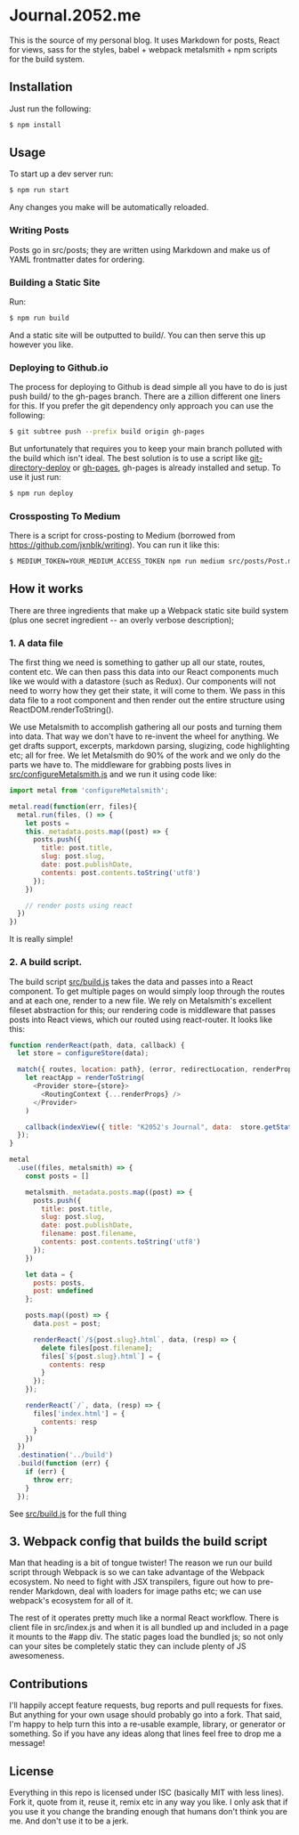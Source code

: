 # Journal.2052.me

This is the source of my personal blog. It uses Markdown for posts, React for views, sass for the styles, babel + webpack metalsmith + npm scripts for the build system.

## Installation

Just run the following:

```sh
$ npm install
```

## Usage

To start up a dev server run:

```sh
$ npm run start
```

Any changes you make will be automatically reloaded.

### Writing Posts

Posts go in src/posts; they are written using Markdown and make us of YAML frontmatter dates for ordering.

### Building a Static Site

Run:

```sh
$ npm run build
```

And a static site will be outputted to build/. You can then serve this up however you like.

### Deploying to Github.io

The process for deploying to Github is dead simple all you have to do is just push build/ to the gh-pages branch. There are a zillion different one liners for this. If you prefer the git dependency only approach you can use the following:

```sh
$ git subtree push --prefix build origin gh-pages
```

But unfortunately that requires you to keep your main branch polluted with the build which isn't ideal. The best solution is to use a script like [git-directory-deploy](https://github.com/lukekarrys/git-directory-deploy) or [gh-pages](https://github.com/tschaub/gh-pages), gh-pages is already installed and setup. To use it just run:

```sh
$ npm run deploy
```

### Crossposting To Medium

There is a script for cross-posting to Medium (borrowed from https://github.com/jxnblk/writing). You can run it like this:

```sh
$ MEDIUM_TOKEN=YOUR_MEDIUM_ACCESS_TOKEN npm run medium src/posts/Post.md
```

## How it works

There are three ingredients that make up a Webpack static site build system (plus one secret ingredient -- an overly verbose description);

### 1. A data file

The first thing we need is something to gather up all our state, routes, content etc. We can then pass this data into our React components much like we would with a datastore (such as Redux). Our components will not need to worry how they get their state, it will come to them. We pass in this data file to a root component and then render out the entire structure using ReactDOM.renderToString().

We use Metalsmith to accomplish gathering all our posts and turning them into data. That way we don't have to re-invent the wheel for anything. We get drafts support, excerpts, markdown parsing, slugizing, code highlighting etc; all for free. We let Metalsmith do 90% of the work and we only do the parts we have to. The middleware for grabbing posts lives in [src/configureMetalsmith.js](src/configureMetalsmith.js) and we run it using code like:

```js
import metal from 'configureMetalsmith';

metal.read(function(err, files){
  metal.run(files, () => {
    let posts =
    this._metadata.posts.map((post) => {
      posts.push({
        title: post.title,
        slug: post.slug,
        date: post.publishDate,
        contents: post.contents.toString('utf8')
      });
    })

    // render posts using react
  })
})
```

It is really simple!

### 2. A build script.

The build script [src/build.js](src/build.js) takes the data and passes into a React component. To get multiple pages on would simply loop through the routes and at each one, render to a new file. We rely on Metalsmith's excellent fileset abstraction for this; our rendering code is middleware that passes posts into React views, which our routed using react-router. It looks like this:

```js
function renderReact(path, data, callback) {
  let store = configureStore(data);

  match({ routes, location: path}, (error, redirectLocation, renderProps) => {
    let reactApp = renderToString(
      <Provider store={store}>
        <RoutingContext {...renderProps} />
      </Provider>
    )

    callback(indexView({ title: "K2052's Journal", data:  store.getState(), reactApp}))
  });
}

metal
  .use((files, metalsmith) => {
    const posts = []

    metalsmith._metadata.posts.map((post) => {
      posts.push({
        title: post.title,
        slug: post.slug,
        date: post.publishDate,
        filename: post.filename,
        contents: post.contents.toString('utf8')
      });
    })

    let data = {
      posts: posts,
      post: undefined
    };

    posts.map((post) => {
      data.post = post;

      renderReact(`/${post.slug}.html`, data, (resp) => {
        delete files[post.filename];
        files[`${post.slug}.html`] = {
          contents: resp
        }
      });
    });

    renderReact(`/`, data, (resp) => {
      files['index.html'] = {
        contents: resp
      }
    })
  })
  .destination('../build')
  .build(function (err) {
    if (err) {
      throw err;
    }
  });
```

See [src/build.js](src/build.js) for the full thing

## 3. Webpack config that builds the build script

Man that heading is a bit of tongue twister! The reason we run our build script through Webpack is so we can take advantage of the Webpack ecosystem. No need to fight with JSX transpilers, figure out how to pre-render Markdown, deal with loaders for image paths etc; we can use webpack's ecosystem for all of it.

The rest of it operates pretty much like a normal React workflow. There is client file in src/index.js and when it is all bundled up and included in a page it mounts to the \#app div. The static pages load the bundled js; so not only can your sites be completely static they can include plenty of JS awesomeness.

## Contributions

I'll happily accept feature requests, bug reports and pull requests for fixes. But anything for your own usage should probably go into a fork. That said, I'm happy to help turn this into a re-usable example, library, or generator or something. So if you have any ideas along that lines feel free to drop me a message!

## License

Everything in this repo is licensed under ISC (basically MIT with less lines). Fork it, quote from it, reuse it, remix etc in any way you like. I only ask that if you use it you change the branding enough that humans don't think you are me. And don't use it to be a jerk.
